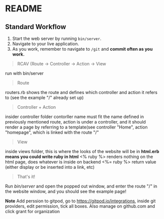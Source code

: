# README

## Standard Workflow

 1. Start the web server by running `bin/server`.
 1. Navigate to your live application.
 1. As you work, remember to navigate to `/git` and **commit often as you work.**

>RCAV (Route -> Controller -> Action -> View

run with bin/server

>Route

routers.rb shows the route and defines which controller and action it refers to (see the example "/" already set up)

>Controller + Action

insider controller folder
contorller name must fit the name defined in previously mentioned route, 
action is under a controller, and it should render a page by referring to a template(see controller "Home", action "homepage", which is linked with the route "/"

>View

inside views folder, this is where the looks of the website will be in
**html.erb means you could write ruby in html**
<% ruby %>    renders nothing on the html page, does whatever is inside on backend
<%= ruby %>   return value (either display or be inserted into a link, etc)

>That's it! 

Run _bin/server_ and open the popped out window, and enter the route "/" in the website window, and you should see the example page!

**Note**
Add perssion to gitpod, go to https://gitpod.io/integrations, inside git providers, edit permission, tick all boxes. Also manage on github.com and click grant for organization

